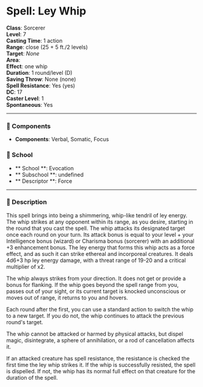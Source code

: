 
# Spell: Ley Whip
**Class**: Sorcerer  
**Level**: 7  
**Casting Time**: 1 action  
**Range**: close (25 + 5 ft./2 levels)  
**Target**: _None_  
**Area**:   
**Effect**: one whip  
**Duration**: 1 round/level (D)  
**Saving Throw**: None (none)  
**Spell Resistance**: Yes (yes)  
**DC**: 17  
**Caster Level**: 1  
**Spontaneous**: Yes

---

### 🔮 Components
- **Components**: Verbal, Somatic, Focus

### 🏫 School
- ** School **: Evocation
- ** Subschool **: undefined
- ** Descriptor **: Force
---

### 📜 Description
This spell brings into being a shimmering, whip-like tendril of ley energy. The whip strikes at any opponent within its range, as you desire, starting in the round that you cast the spell. The whip attacks its designated target once each round on your turn. Its attack bonus is equal to your level + your Intelligence bonus (wizard) or Charisma bonus (sorcerer) with an additional +3 enhancement bonus. The ley energy that forms this whip acts as a force effect, and as such it can strike ethereal and incorporeal creatures. It deals 4d6+3 hp ley energy damage, with a threat range of 19-20 and a critical multiplier of x2.

The whip always strikes from your direction. It does not get or provide a bonus for flanking. If the whip goes beyond the spell range from you, passes out of your sight, or its current target is knocked unconscious or moves out of range, it returns to you and hovers.

Each round after the first, you can use a standard action to switch the whip to a new target. If you do not, the whip continues to attack the previous round's target.

The whip cannot be attacked or harmed by physical attacks, but dispel magic, disintegrate, a sphere of annihilation, or a rod of cancellation affects it.

If an attacked creature has spell resistance, the resistance is checked the first time the ley whip strikes it. If the whip is successfully resisted, the spell is dispelled. If not, the whip has its normal full effect on that creature for the duration of the spell.
